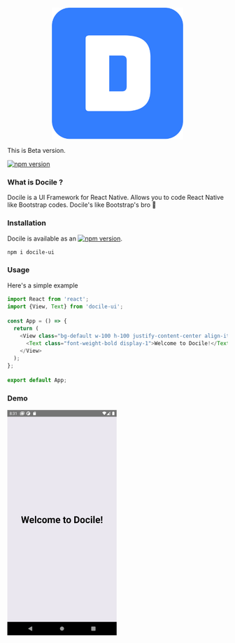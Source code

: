 <p align="center">
  <a href="#" target="_blank" rel="noopener noreferrer">
   <img src="./logo.jpg" alt="Docile" width="300" height="300">
  </a>
</p>

This is Beta version.

[![npm version](https://badge.fury.io/js/docile-ui.svg)](https://badge.fury.io/js/docile-ui)

### What is Docile ?

Docile is a UI Framework for React Native. Allows you to code React Native like Bootstrap codes. Docile's like Bootstrap's bro 🤙

### Installation

Docile is available as an [![npm version](https://badge.fury.io/js/docile-ui.svg)](https://badge.fury.io/js/docile-ui).

```bash
npm i docile-ui
```

### Usage

Here's a simple example

```js
import React from 'react';
import {View, Text} from 'docile-ui';

const App = () => {
  return (
    <View class="bg-default w-100 h-100 justify-content-center align-items-center">
      <Text class="font-weight-bold display-1">Welcome to Docile!</Text>
    </View>
  );
};

export default App;
```

### Demo

   <img src="./screenshot.png" alt="Docile" width="250">


